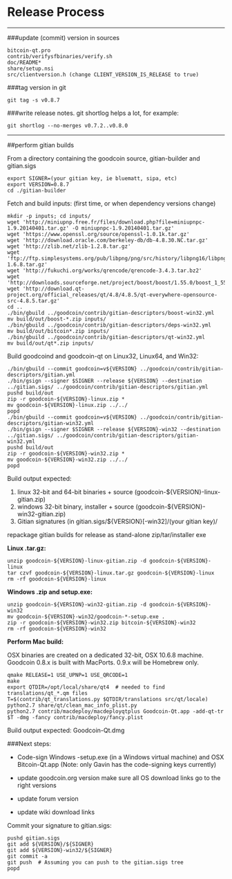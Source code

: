 Release Process
====================

* * *

###update (commit) version in sources


	bitcoin-qt.pro
	contrib/verifysfbinaries/verify.sh
	doc/README*
	share/setup.nsi
	src/clientversion.h (change CLIENT_VERSION_IS_RELEASE to true)

###tag version in git

	git tag -s v0.8.7

###write release notes. git shortlog helps a lot, for example:

	git shortlog --no-merges v0.7.2..v0.8.0

* * *

##perform gitian builds

 From a directory containing the goodcoin source, gitian-builder and gitian.sigs
  
	export SIGNER=(your gitian key, ie bluematt, sipa, etc)
	export VERSION=0.8.7
	cd ./gitian-builder

 Fetch and build inputs: (first time, or when dependency versions change)

	mkdir -p inputs; cd inputs/
	wget 'http://miniupnp.free.fr/files/download.php?file=miniupnpc-1.9.20140401.tar.gz' -O miniupnpc-1.9.20140401.tar.gz'
	wget 'https://www.openssl.org/source/openssl-1.0.1k.tar.gz'
	wget 'http://download.oracle.com/berkeley-db/db-4.8.30.NC.tar.gz'
	wget 'http://zlib.net/zlib-1.2.8.tar.gz'
	wget 'ftp://ftp.simplesystems.org/pub/libpng/png/src/history/libpng16/libpng-1.6.8.tar.gz'
	wget 'http://fukuchi.org/works/qrencode/qrencode-3.4.3.tar.bz2'
	wget 'http://downloads.sourceforge.net/project/boost/boost/1.55.0/boost_1_55_0.tar.bz2'
	wget 'http://download.qt-project.org/official_releases/qt/4.8/4.8.5/qt-everywhere-opensource-src-4.8.5.tar.gz'
	cd ..
	./bin/gbuild ../goodcoin/contrib/gitian-descriptors/boost-win32.yml
	mv build/out/boost-*.zip inputs/
	./bin/gbuild ../goodcoin/contrib/gitian-descriptors/deps-win32.yml
	mv build/out/bitcoin*.zip inputs/
	./bin/gbuild ../goodcoin/contrib/gitian-descriptors/qt-win32.yml
	mv build/out/qt*.zip inputs/

 Build goodcoind and goodcoin-qt on Linux32, Linux64, and Win32:
  
	./bin/gbuild --commit goodcoin=v${VERSION} ../goodcoin/contrib/gitian-descriptors/gitian.yml
	./bin/gsign --signer $SIGNER --release ${VERSION} --destination ../gitian.sigs/ ../goodcoin/contrib/gitian-descriptors/gitian.yml
	pushd build/out
	zip -r goodcoin-${VERSION}-linux.zip *
	mv goodcoin-${VERSION}-linux.zip ../../
	popd
	./bin/gbuild --commit goodcoin=v${VERSION} ../goodcoin/contrib/gitian-descriptors/gitian-win32.yml
	./bin/gsign --signer $SIGNER --release ${VERSION}-win32 --destination ../gitian.sigs/ ../goodcoin/contrib/gitian-descriptors/gitian-win32.yml
	pushd build/out
	zip -r goodcoin-${VERSION}-win32.zip *
	mv goodcoin-${VERSION}-win32.zip ../../
	popd

  Build output expected:

  1. linux 32-bit and 64-bit binaries + source (goodcoin-${VERSION}-linux-gitian.zip)
  2. windows 32-bit binary, installer + source (goodcoin-${VERSION}-win32-gitian.zip)
  3. Gitian signatures (in gitian.sigs/${VERSION}[-win32]/(your gitian key)/

repackage gitian builds for release as stand-alone zip/tar/installer exe

**Linux .tar.gz:**

	unzip goodcoin-${VERSION}-linux-gitian.zip -d goodcoin-${VERSION}-linux
	tar czvf goodcoin-${VERSION}-linux.tar.gz goodcoin-${VERSION}-linux
	rm -rf goodcoin-${VERSION}-linux

**Windows .zip and setup.exe:**

	unzip goodcoin-${VERSION}-win32-gitian.zip -d goodcoin-${VERSION}-win32
	mv goodcoin-${VERSION}-win32/goodcoin-*-setup.exe .
	zip -r goodcoin-${VERSION}-win32.zip bitcoin-${VERSION}-win32
	rm -rf goodcoin-${VERSION}-win32

**Perform Mac build:**

  OSX binaries are created on a dedicated 32-bit, OSX 10.6.8 machine.
  Goodcoin 0.8.x is built with MacPorts.  0.9.x will be Homebrew only.

	qmake RELEASE=1 USE_UPNP=1 USE_QRCODE=1
	make
	export QTDIR=/opt/local/share/qt4  # needed to find translations/qt_*.qm files
	T=$(contrib/qt_translations.py $QTDIR/translations src/qt/locale)
	python2.7 share/qt/clean_mac_info_plist.py
	python2.7 contrib/macdeploy/macdeployqtplus Goodcoin-Qt.app -add-qt-tr $T -dmg -fancy contrib/macdeploy/fancy.plist

 Build output expected: Goodcoin-Qt.dmg

###Next steps:

* Code-sign Windows -setup.exe (in a Windows virtual machine) and
  OSX Bitcoin-Qt.app (Note: only Gavin has the code-signing keys currently)

* update goodcoin.org version
  make sure all OS download links go to the right versions

* update forum version

* update wiki download links

Commit your signature to gitian.sigs:

	pushd gitian.sigs
	git add ${VERSION}/${SIGNER}
	git add ${VERSION}-win32/${SIGNER}
	git commit -a
	git push  # Assuming you can push to the gitian.sigs tree
	popd

